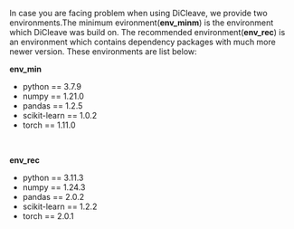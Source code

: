 In case you are facing problem when using DiCleave, we provide two environments.The minimum evironment(**env_minm**) is the environment which DiCleave was build on. The recommended environment(**env_rec**) is an environment which contains dependency packages with much more newer version. These environments are list below:

**env_min**
- python == 3.7.9
- numpy == 1.21.0
- pandas == 1.2.5
- scikit-learn == 1.0.2
- torch == 1.11.0

<br>

**env_rec**
- python == 3.11.3
- numpy == 1.24.3
- pandas == 2.0.2
- scikit-learn == 1.2.2
- torch == 2.0.1
